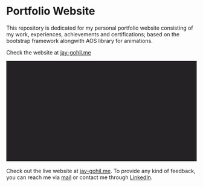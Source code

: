 # Portfolio Website
This repository is dedicated for my personal portfolio website consisting of my work, experiences, achievements and certifications; based on the bootstrap framework alongwith AOS library for animations.

Check the website at [jay-gohil.me](https://jay-gohil.me/)

<p style="text-align: center;">
  <img src="/screenshots/JayGohil.gif" alt="animated">
</p>

Check out the live website at [jay-gohil.me](https://jay-gohil.me/). To provide any kind of feedback, you can reach me via [mail](mailto:jay.gohil.info@gmail.com) or contact me through [LinkedIn](https://www.linkedin.com/in/jay--gohil/).
